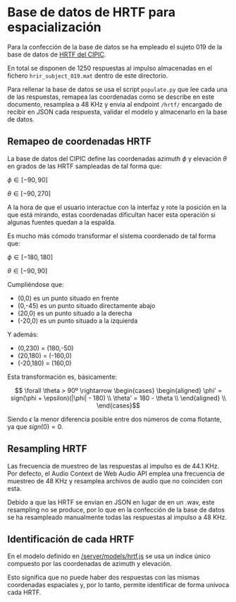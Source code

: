 # Base de datos de HRTF para espacialización
Para la confección de la base de datos se ha empleado el sujeto 019 de la base de datos de [HRTF del CIPIC](https://github.com/amini-allight/cipic-hrtf-database).

En total se disponen de 1250 respuestas al impulso almacenadas en el fichero `hrir_subject_019.mat` dentro de este directorio.

Para rellenar la base de datos se usa el script `populate.py` que lee cada una de las respuestas, remapea las coordenadas como se describe en este documento, resamplea a 48 KHz y envia al endpoint `/hrtf/` encargado de recibir en JSON cada respuesta, validar el modelo y almacenarlo en la base de datos.

## Remapeo de coordenadas HRTF
La base de datos del CIPIC define las coordenadas azimuth $\phi$ y elevación $\theta$ en grados de las HRTF sampleadas de tal forma que:

$\phi \in [-90,90]$

$\theta \in [-90, 270]$

A la hora de que el usuario interactue con la interfaz y rote la posición en la que está mirando, estas coordenadas dificultan hacer esta operación si algunas fuentes quedan a la espalda.

Es mucho más cómodo transformar el sistema coordenado de tal forma que:

$\phi \in [-180,180]$

$\theta \in [-90, 90]$

Cumpliéndose que:

* (0,0) es un punto situado en frente
* (0,-45) es un punto situado directamente abajo
* (20,0) es un punto situado a la derecha
* (-20,0) es un punto situado a la izquierda

Y además:

* (0,230) = (180,-50)
* (20,180) = (-160,0)
* (-20,180) = (160,0)

Esta transformación es, básicamente:

 $$ \forall \theta > 90º
\rightarrow 
\begin{cases}
  \begin{aligned}
    \phi' = sign(\phi + \epsilon)(|\phi| - 180) \\
    \theta' = 180 - \theta \\
  \end{aligned} \\
\end{cases}$$

Siendo $\epsilon$ la menor diferencia posible entre dos números de coma flotante, ya que $sign(0) = 0$.

## Resampling HRTF
Las frecuencia de muestreo de las respuestas al impulso es de 44.1 KHz. Por defecto, el Audio Context de Web Audio API emplea una frecuencia de muestreo de 48 KHz y resamplea archivos de audio que no coinciden con esta.

Debido a que las HRTF se envian en JSON en lugar de en un .wav, este resampling no se produce, por lo que en la confección de la base de datos se ha resampleado manualmente todas las respuestas al impulso a 48 KHz.

## Identificación de cada HRTF
En el modelo definido en [/server/models/hrtf.js](https://github.com/jgm00115/TFG_Telema/blob/main/server/models/hrtf.js) se usa un índice único compuesto por las coordenadas de azimuth y elevación. 

Esto significa que no puede haber dos respuestas con las mismas coordenadas espaciales y, por lo tanto, permite identificar de forma unívoca cada HRTF.